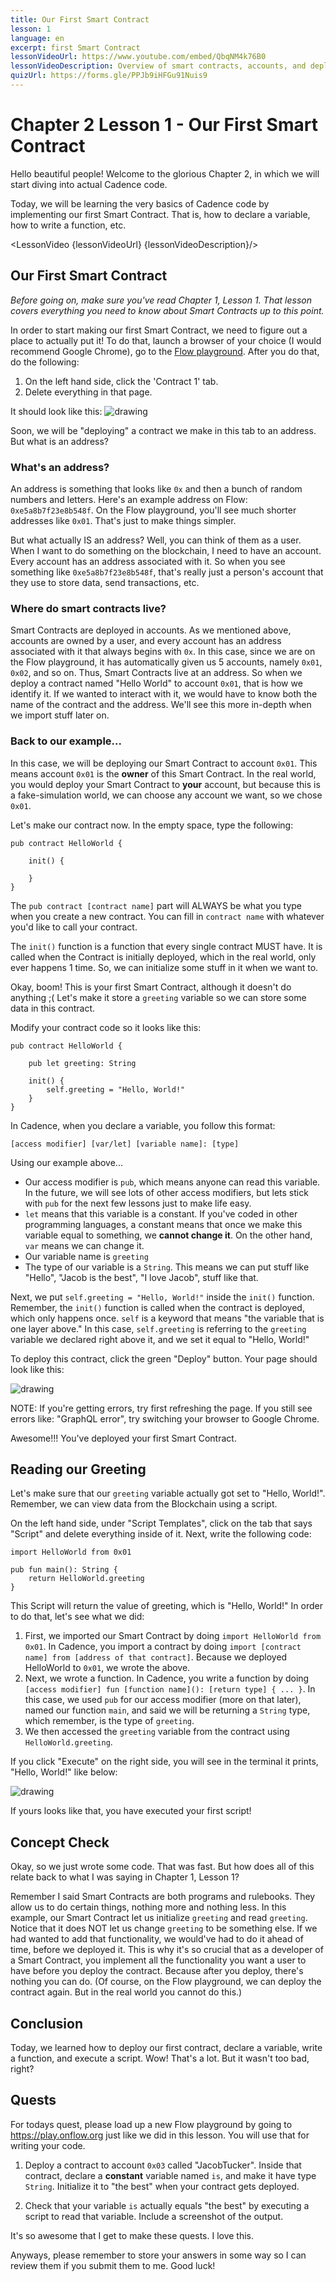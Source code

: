 ```yaml
---
title: Our First Smart Contract
lesson: 1
language: en
excerpt: first Smart Contract
lessonVideoUrl: https://www.youtube.com/embed/QbqNM4k76B0
lessonVideoDescription: Overview of smart contracts, accounts, and deploying our first contract
quizUrl: https://forms.gle/PPJb9iHFGu91Nuis9
---
```


<script>
  import LessonVideo from '$lib/components/atoms/LessonVideo.svelte';   
</script>

# Chapter 2 Lesson 1 - Our First Smart Contract

Hello beautiful people! Welcome to the glorious Chapter 2, in which we will start diving into actual Cadence code.

Today, we will be learning the very basics of Cadence code by implementing our first Smart Contract. That is, how to declare a variable, how to write a function, etc.

<LessonVideo {lessonVideoUrl} {lessonVideoDescription}/>

## Our First Smart Contract

_Before going on, make sure you've read Chapter 1, Lesson 1. That lesson covers everything you need to know about Smart Contracts up to this point._

In order to start making our first Smart Contract, we need to figure out a place to actually put it! To do that, launch a browser of your choice (I would recommend Google Chrome), go to the [Flow playground](https://play.flow.com). After you do that, do the following:

1. On the left hand side, click the 'Contract 1' tab.
2. Delete everything in that page.

It should look like this:
<img src="/courses/beginner-cadence/blanksc.png" alt="drawing" size="400" />

Soon, we will be "deploying" a contract we make in this tab to an address. But what is an address?

### What's an address?

An address is something that looks like `0x` and then a bunch of random numbers and letters. Here's an example address on Flow: `0xe5a8b7f23e8b548f`. On the Flow playground, you'll see much shorter addresses like `0x01`. That's just to make things simpler.

But what actually IS an address? Well, you can think of them as a user. When I want to do something on the blockchain, I need to have an account. Every account has an address associated with it. So when you see something like `0xe5a8b7f23e8b548f`, that's really just a person's account that they use to store data, send transactions, etc.

### Where do smart contracts live?

Smart Contracts are deployed in accounts. As we mentioned above, accounts are owned by a user, and every account has an address associated with it that always begins with `0x`. In this case, since we are on the Flow playground, it has automatically given us 5 accounts, namely `0x01`, `0x02`, and so on. Thus, Smart Contracts live at an address. So when we deploy a contract named "Hello World" to account `0x01`, that is how we identify it. If we wanted to interact with it, we would have to know both the name of the contract and the address. We'll see this more in-depth when we import stuff later on.

### Back to our example...

In this case, we will be deploying our Smart Contract to account `0x01`. This means account `0x01` is the **owner** of this Smart Contract. In the real world, you would deploy your Smart Contract to **your** account, but because this is a fake-simulation world, we can choose any account we want, so we chose `0x01`.

Let's make our contract now. In the empty space, type the following:

```cadence
pub contract HelloWorld {

    init() {

    }
}
```

The `pub contract [contract name]` part will ALWAYS be what you type when you create a new contract. You can fill in `contract name` with whatever you'd like to call your contract.

The `init()` function is a function that every single contract MUST have. It is called when the Contract is initially deployed, which in the real world, only ever happens 1 time. So, we can initialize some stuff in it when we want to.

Okay, boom! This is your first Smart Contract, although it doesn't do anything ;( Let's make it store a `greeting` variable so we can store some data in this contract.

Modify your contract code so it looks like this:

```cadence
pub contract HelloWorld {

    pub let greeting: String

    init() {
        self.greeting = "Hello, World!"
    }
}
```

In Cadence, when you declare a variable, you follow this format:

`[access modifier] [var/let] [variable name]: [type]`

Using our example above...

- Our access modifier is `pub`, which means anyone can read this variable. In the future, we will see lots of other access modifiers, but lets stick with `pub` for the next few lessons just to make life easy.
- `let` means that this variable is a constant. If you've coded in other programming languages, a constant means that once we make this variable equal to something, we **cannot change it**. On the other hand, `var` means we can change it.
- Our variable name is `greeting`
- The type of our variable is a `String`. This means we can put stuff like "Hello", "Jacob is the best", "I love Jacob", stuff like that.

Next, we put `self.greeting = "Hello, World!"` inside the `init()` function. Remember, the `init()` function is called when the contract is deployed, which only happens once. `self` is a keyword that means "the variable that is one layer above." In this case, `self.greeting` is referring to the `greeting` variable we declared right above it, and we set it equal to "Hello, World!"

To deploy this contract, click the green "Deploy" button. Your page should look like this:

<img src="/courses/beginner-cadence/helloworld.png" alt="drawing" size="400" />

NOTE: If you're getting errors, try first refreshing the page. If you still see errors like: "GraphQL error", try switching your browser to Google Chrome.

Awesome!!! You've deployed your first Smart Contract.

## Reading our Greeting

Let's make sure that our `greeting` variable actually got set to "Hello, World!". Remember, we can view data from the Blockchain using a script.

On the left hand side, under "Script Templates", click on the tab that says "Script" and delete everything inside of it. Next, write the following code:

```cadence
import HelloWorld from 0x01

pub fun main(): String {
    return HelloWorld.greeting
}
```

This Script will return the value of greeting, which is "Hello, World!" In order to do that, let's see what we did:

1. First, we imported our Smart Contract by doing `import HelloWorld from 0x01`. In Cadence, you import a contract by doing `import [contract name] from [address of that contract]`. Because we deployed HelloWorld to `0x01`, we wrote the above.
2. Next, we wrote a function. In Cadence, you write a function by doing `[access modifier] fun [function name](): [return type] { ... }`. In this case, we used `pub` for our access modifier (more on that later), named our function `main`, and said we will be returning a `String` type, which remember, is the type of `greeting`.
3. We then accessed the `greeting` variable from the contract using `HelloWorld.greeting`.

If you click "Execute" on the right side, you will see in the terminal it prints, "Hello, World!" like below:

<img src="/courses/beginner-cadence/hwscript.png" alt="drawing" size="400">

If yours looks like that, you have executed your first script!

## Concept Check

Okay, so we just wrote some code. That was fast. But how does all of this relate back to what I was saying in Chapter 1, Lesson 1?

Remember I said Smart Contracts are both programs and rulebooks. They allow us to do certain things, nothing more and nothing less. In this example, our Smart Contract let us initialize `greeting` and read `greeting`. Notice that it does NOT let us change `greeting` to be something else. If we had wanted to add that functionality, we would've had to do it ahead of time, before we deployed it. This is why it's so crucial that as a developer of a Smart Contract, you implement all the functionality you want a user to have before you deploy the contract. Because after you deploy, there's nothing you can do. (Of course, on the Flow playground, we can deploy the contract again. But in the real world you cannot do this.)

## Conclusion

Today, we learned how to deploy our first contract, declare a variable, write a function, and execute a script. Wow! That's a lot. But it wasn't too bad, right?

## Quests

For todays quest, please load up a new Flow playground by going to https://play.onflow.org just like we did in this lesson. You will use that for writing your code.

1. Deploy a contract to account `0x03` called "JacobTucker". Inside that contract, declare a **constant** variable named `is`, and make it have type `String`. Initialize it to "the best" when your contract gets deployed.

2. Check that your variable `is` actually equals "the best" by executing a script to read that variable. Include a screenshot of the output.

It's so awesome that I get to make these quests. I love this.

Anyways, please remember to store your answers in some way so I can review them if you submit them to me. Good luck!
